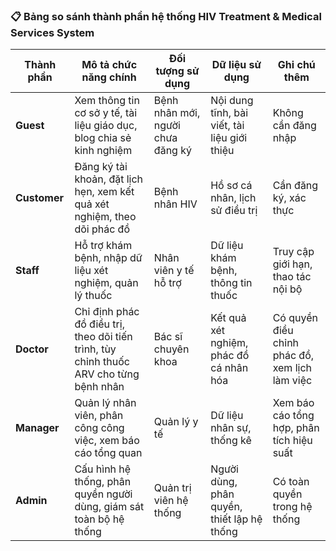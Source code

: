 ### 📋 Bảng so sánh thành phần hệ thống HIV Treatment & Medical Services System

| Thành phần   | Mô tả chức năng chính                                                                 | Đối tượng sử dụng                     | Dữ liệu sử dụng                            | Ghi chú thêm                                               |
|--------------|----------------------------------------------------------------------------------------|----------------------------------------|--------------------------------------------|-------------------------------------------------------------|
| **Guest**     | Xem thông tin cơ sở y tế, tài liệu giáo dục, blog chia sẻ kinh nghiệm                 | Bệnh nhân mới, người chưa đăng ký      | Nội dung tĩnh, bài viết, tài liệu giới thiệu| Không cần đăng nhập                                        |
| **Customer**  | Đăng ký tài khoản, đặt lịch hẹn, xem kết quả xét nghiệm, theo dõi phác đồ             | Bệnh nhân HIV                          | Hồ sơ cá nhân, lịch sử điều trị             | Cần đăng ký, xác thực                                       |
| **Staff**     | Hỗ trợ khám bệnh, nhập dữ liệu xét nghiệm, quản lý thuốc                             | Nhân viên y tế hỗ trợ                  | Dữ liệu khám bệnh, thông tin thuốc          | Truy cập giới hạn, thao tác nội bộ                          |
| **Doctor**    | Chỉ định phác đồ điều trị, theo dõi tiến trình, tùy chỉnh thuốc ARV cho từng bệnh nhân| Bác sĩ chuyên khoa                     | Kết quả xét nghiệm, phác đồ cá nhân hóa     | Có quyền điều chỉnh phác đồ, xem lịch làm việc             |
| **Manager**   | Quản lý nhân viên, phân công công việc, xem báo cáo tổng quan                         | Quản lý y tế                           | Dữ liệu nhân sự, thống kê                   | Xem báo cáo tổng hợp, phân tích hiệu suất                  |
| **Admin**     | Cấu hình hệ thống, phân quyền người dùng, giám sát toàn bộ hệ thống                   | Quản trị viên hệ thống                 | Người dùng, phân quyền, thiết lập hệ thống  | Có toàn quyền trong hệ thống                               |
